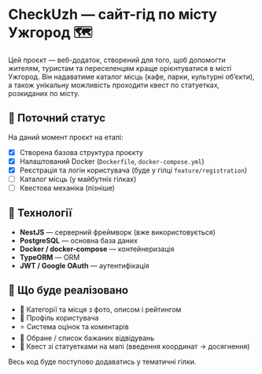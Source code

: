 # CheckUzh — сайт-гід по місту Ужгород 🗺️

Цей проєкт — веб-додаток, створений для того, щоб допомогти жителям, туристам та переселенцям краще орієнтуватися в місті Ужгород. Він надаватиме каталог місць (кафе, парки, культурні об’єкти), а також
унікальну можливість проходити квест по статуетках, розкиданих по місту.

## 📌 Поточний статус

На даний момент проєкт на етапі:
- [x] Створена базова структура проєкту
- [x] Налаштований Docker (`Dockerfile`, `docker-compose.yml`)
- [x] Реєстрація та логін користувача (буде у гілці `feature/registration`)
- [ ] Каталог місць (у майбутніх гілках)
- [ ] Квестова механіка (пізніше)

## 🧱 Технології

- **NestJS** — серверний фреймворк (вже використовується)
- **PostgreSQL** — основна база даних
- **Docker / docker-compose** — контейнеризація
- **TypeORM** — ORM
- **JWT / Google OAuth** — аутентифікація

## 🧭 Що буде реалізовано

- 📁 Категорії та місця з фото, описом і рейтингом
- 👤 Профіль користувача
- ⭐ Система оцінок та коментарів
- 📌 Обране / список бажаних відвідувань
- 🧩 Квест зі статуетками на мапі (введення координат → досягнення)

Весь код буде поступово додаватись у тематичні гілки.

